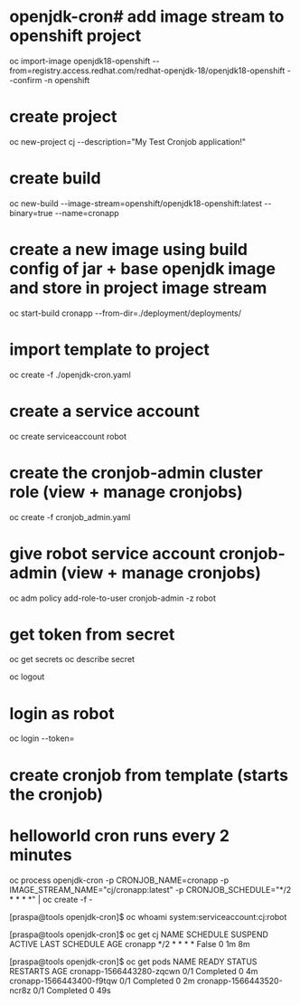 # openjdk-cron# add image stream to openshift project
oc import-image openjdk18-openshift --from=registry.access.redhat.com/redhat-openjdk-18/openjdk18-openshift --confirm -n openshift

# create project
oc new-project cj --description="My Test Cronjob application!"

# create build
oc new-build --image-stream=openshift/openjdk18-openshift:latest --binary=true --name=cronapp

# create a new image using build config of jar + base openjdk image and store in project image stream
oc start-build cronapp --from-dir=./deployment/deployments/

# import template to project
oc create -f ./openjdk-cron.yaml

# create a service account
oc create serviceaccount robot

# create the cronjob-admin cluster role (view + manage cronjobs)
oc create -f cronjob_admin.yaml

# give robot service account cronjob-admin (view + manage cronjobs)
oc adm policy add-role-to-user cronjob-admin -z robot

# get token from secret
oc get secrets
oc describe secret <robot token name>

oc logout

# login as robot
oc login --token=<robot token>

# create cronjob from template (starts the cronjob)
# helloworld cron runs every 2 minutes
oc process openjdk-cron -p CRONJOB_NAME=cronapp -p IMAGE_STREAM_NAME="cj/cronapp:latest" -p CRONJOB_SCHEDULE="*/2 * * * *" | oc create -f -

[praspa@tools openjdk-cron]$ oc whoami
system:serviceaccount:cj:robot

[praspa@tools openjdk-cron]$ oc get cj
NAME      SCHEDULE      SUSPEND   ACTIVE    LAST SCHEDULE   AGE
cronapp   */2 * * * *   False     0         1m              8m


[praspa@tools openjdk-cron]$ oc get pods
NAME                       READY     STATUS      RESTARTS   AGE
cronapp-1566443280-zqcwn   0/1       Completed   0          4m
cronapp-1566443400-f9tqw   0/1       Completed   0          2m
cronapp-1566443520-ncr8z   0/1       Completed   0          49s


